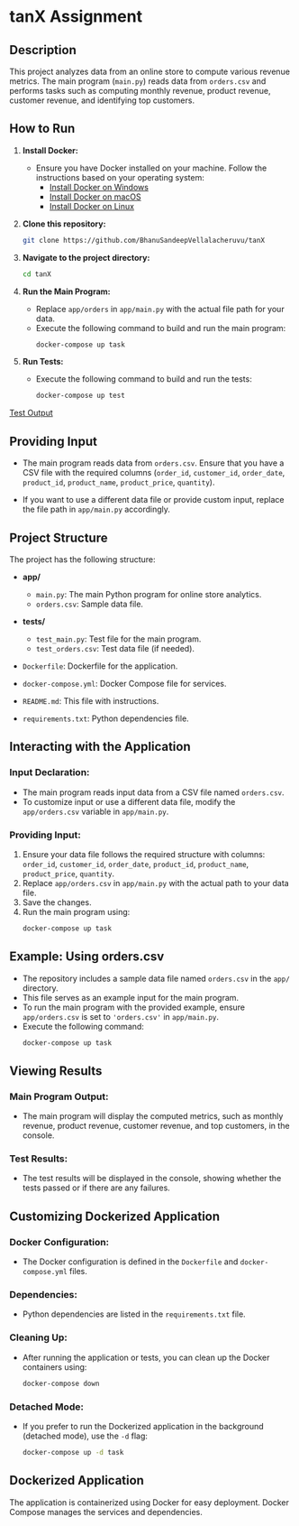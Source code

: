 # tanX Assignment

## Description
This project analyzes data from an online store to compute various revenue metrics. The main program (`main.py`) reads data from `orders.csv` and performs tasks such as computing monthly revenue, product revenue, customer revenue, and identifying top customers.

## How to Run
1. **Install Docker:**
    - Ensure you have Docker installed on your machine. Follow the instructions based on your operating system:
        - [Install Docker on Windows](https://docs.docker.com/desktop/install/windows-install/)
        - [Install Docker on macOS](https://docs.docker.com/desktop/install/mac-install/)
        - [Install Docker on Linux](https://docs.docker.com/desktop/install/linux-install/)

2. **Clone this repository:**
    ```bash
    git clone https://github.com/BhanuSandeepVellalacheruvu/tanX
    ```

3. **Navigate to the project directory:**
    ```bash
    cd tanX
    ```

4. **Run the Main Program:**
    - Replace `app/orders` in `app/main.py` with the actual file path for your data.
    - Execute the following command to build and run the main program:
        ```bash
        docker-compose up task
        ```

5. **Run Tests:**
    - Execute the following command to build and run the tests:
        ```bash
        docker-compose up test
        ```

[Test Output](https://github.com/BhanuSandeepVellalacheruvu/tanX/assets/118993028/b29b4ebf-ae79-498b-b421-2bfea0077e89)

## Providing Input
- The main program reads data from `orders.csv`. Ensure that you have a CSV file with the required columns (`order_id`, `customer_id`, `order_date`, `product_id`, `product_name`, `product_price`, `quantity`).

- If you want to use a different data file or provide custom input, replace the file path in `app/main.py` accordingly.

## Project Structure
The project has the following structure:

- **app/**
  - `main.py`: The main Python program for online store analytics.
  - `orders.csv`: Sample data file.

- **tests/**
  - `test_main.py`: Test file for the main program.
  - `test_orders.csv`: Test data file (if needed).

- `Dockerfile`: Dockerfile for the application.
- `docker-compose.yml`: Docker Compose file for services.
- `README.md`: This file with instructions.
- `requirements.txt`: Python dependencies file.

## Interacting with the Application

### Input Declaration:
- The main program reads input data from a CSV file named `orders.csv`.
- To customize input or use a different data file, modify the `app/orders.csv` variable in `app/main.py`.

### Providing Input:
1. Ensure your data file follows the required structure with columns: `order_id`, `customer_id`, `order_date`, `product_id`, `product_name`, `product_price`, `quantity`.
2. Replace `app/orders.csv` in `app/main.py` with the actual path to your data file.
3. Save the changes.
4. Run the main program using:
    ```bash
    docker-compose up task
    ```

## Example: Using orders.csv
- The repository includes a sample data file named `orders.csv` in the `app/` directory.
- This file serves as an example input for the main program.
- To run the main program with the provided example, ensure `app/orders.csv` is set to `'orders.csv'` in `app/main.py`.
- Execute the following command:
    ```bash
    docker-compose up task
    ```
## Viewing Results

### Main Program Output:
- The main program will display the computed metrics, such as monthly revenue, product revenue, customer revenue, and top customers, in the console.

### Test Results:
- The test results will be displayed in the console, showing whether the tests passed or if there are any failures.

## Customizing Dockerized Application

### Docker Configuration:
- The Docker configuration is defined in the `Dockerfile` and `docker-compose.yml` files.

### Dependencies:
- Python dependencies are listed in the `requirements.txt` file.

### Cleaning Up:
- After running the application or tests, you can clean up the Docker containers using:
    ```bash
    docker-compose down

### Detached Mode:
- If you prefer to run the Dockerized application in the background (detached mode), use the `-d` flag:
    ```bash
    docker-compose up -d task
    ```

## Dockerized Application
The application is containerized using Docker for easy deployment. Docker Compose manages the services and dependencies.
